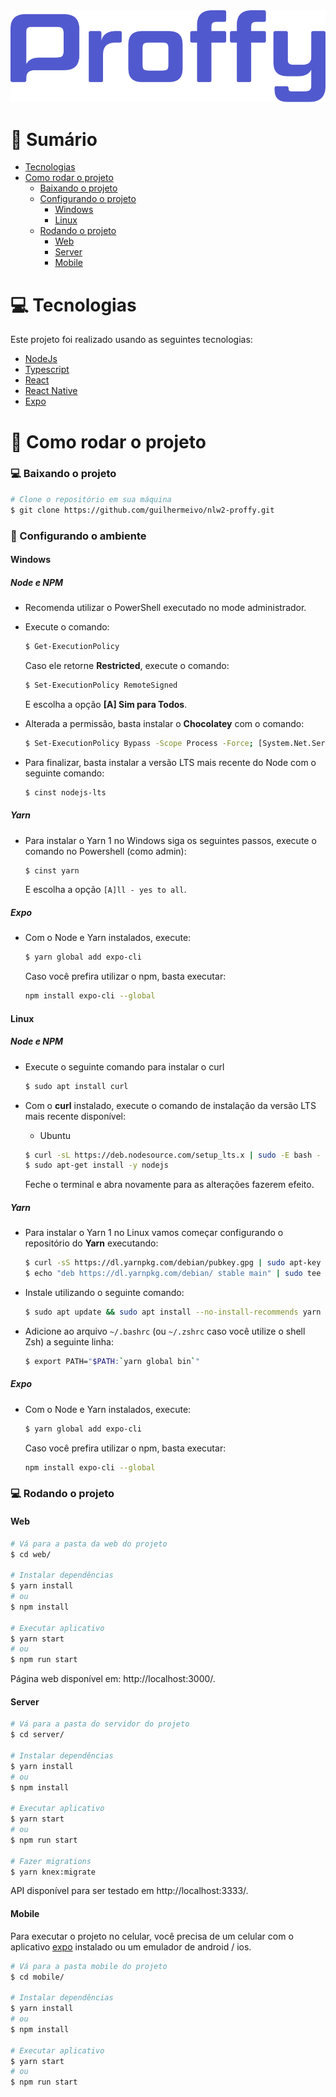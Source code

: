 <div align="center">
  <img src="https://github.com/guilhermeivo/nlw2-proffy/blob/master/.github/logo.svg" alt"Proffy" title="Proffy" />
</div>

# :scroll: Sumário

- [Tecnologias](#computer-tecnologias)
- [Como rodar o projeto](#construction_worker-como-rodar-o-projeto)
    - [Baixando o projeto](#computer-baixando-o-projeto)
    - [Configurando o projeto](#wrench-configurando-o-ambiente)
        - [Windows](#windows)
        - [Linux](#linux)
    - [Rodando o projeto](#computer-rodando-o-projeto)
        - [Web](#web)
        - [Server](#server)
        - [Mobile](#mobile)


# :computer: Tecnologias

Este projeto foi realizado usando as seguintes tecnologias:

<ul>
  <li><a href="https://nodejs.org/en/docs/">NodeJs</a></li>
  <li><a href="https://www.typescriptlang.org/">Typescript</a></li>
  <li><a href="https://pt-br.reactjs.org/">React</a></li>
  <li><a href="https://reactnative.dev/">React Native</a></li>
  <li><a href="https://expo.io/">Expo</a></li>
</ul>

# :construction_worker: Como rodar o projeto

### :computer: Baixando o projeto

```bash
# Clone o repositório em sua máquina
$ git clone https://github.com/guilhermeivo/nlw2-proffy.git
```

### :wrench: Configurando o ambiente

#### Windows

##### Node e NPM
- Recomenda utilizar o PowerShell executado no mode administrador.
- Execute o comando:
    ```bash
    $ Get-ExecutionPolicy
    ```
    Caso ele retorne **Restricted**, execute o comando:
    ```bash
    $ Set-ExecutionPolicy RemoteSigned
    ```
    E escolha a opção **[A] Sim para Todos**.

- Alterada a permissão, basta instalar o **Chocolatey** com o comando:
    ```bash
    $ Set-ExecutionPolicy Bypass -Scope Process -Force; [System.Net.ServicePointManager]::SecurityProtocol = [System.Net.ServicePointManager]::SecurityProtocol -bor 3072; iex ((New-Object System.Net.WebClient).DownloadString('https://chocolatey.org/install.ps1'))
    ```
- Para finalizar, basta instalar a versão LTS mais recente do Node com o seguinte comando:
    ```bash
    $ cinst nodejs-lts
    ```

##### Yarn

- Para instalar o Yarn 1 no Windows siga os seguintes passos, execute o comando no Powershell (como admin):

    ```bash
    $ cinst yarn
    ```

    E escolha a opção `[A]ll - yes to all`. 

##### Expo

- Com o Node e Yarn instalados, execute:

    ```bash
    $ yarn global add expo-cli
    ```

    Caso você prefira utilizar o npm, basta executar:

    ```bash
    npm install expo-cli --global
    ```

#### Linux

##### Node e NPM

- Execute o seguinte comando para instalar o curl

    ```bash
    $ sudo apt install curl
    ```

- Com o **curl** instalado, execute o comando de instalação da versão LTS mais recente disponível:
    - Ubuntu

    ```bash
    $ curl -sL https://deb.nodesource.com/setup_lts.x | sudo -E bash -
    $ sudo apt-get install -y nodejs
    ```

    Feche o terminal e abra novamente para as alterações fazerem efeito.


##### Yarn

- Para instalar o Yarn 1 no Linux vamos começar configurando o repositório do **Yarn** executando:

    ```bash
    $ curl -sS https://dl.yarnpkg.com/debian/pubkey.gpg | sudo apt-key add -
    $ echo "deb https://dl.yarnpkg.com/debian/ stable main" | sudo tee /etc/apt/sources.list.d/yarn.list
    ```

- Instale utilizando o seguinte comando:

    ```bash
    $ sudo apt update && sudo apt install --no-install-recommends yarn
    ```

- Adicione ao arquivo `~/.bashrc` (ou `~/.zshrc` caso você utilize o shell Zsh) a seguinte linha: 

    ```bash
    $ export PATH="$PATH:`yarn global bin`"
    ```

##### Expo

- Com o Node e Yarn instalados, execute:

    ```bash
    $ yarn global add expo-cli
    ```

    Caso você prefira utilizar o npm, basta executar:

    ```bash
    npm install expo-cli --global
    ```

### :computer: Rodando o projeto

#### Web

```bash
# Vá para a pasta da web do projeto
$ cd web/

# Instalar dependências
$ yarn install
# ou
$ npm install

# Executar aplicativo
$ yarn start
# ou
$ npm run start
```

Página web disponível em: http://localhost:3000/.

#### Server

```bash
# Vá para a pasta do servidor do projeto
$ cd server/

# Instalar dependências
$ yarn install 
# ou 
$ npm install

# Executar aplicativo
$ yarn start 
# ou 
$ npm run start

# Fazer migrations
$ yarn knex:migrate
```

API disponível para ser testado em http://localhost:3333/.

#### Mobile

Para executar o projeto no celular, você precisa de um celular com o aplicativo [expo](https://play.google.com/store/apps/details?id=host.exp.exponent) instalado ou um emulador de android / ios.
<br />

```bash
# Vá para a pasta mobile do projeto
$ cd mobile/

# Instalar dependências
$ yarn install  
# ou 
$ npm install

# Executar aplicativo
$ yarn start
# ou 
$ npm run start
```
